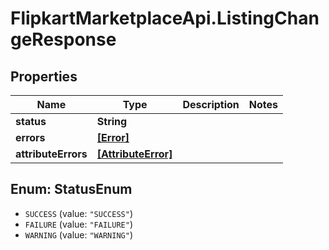 # FlipkartMarketplaceApi.ListingChangeResponse

## Properties
Name | Type | Description | Notes
------------ | ------------- | ------------- | -------------
**status** | **String** |  | 
**errors** | [**[Error]**](Error.md) |  | 
**attributeErrors** | [**[AttributeError]**](AttributeError.md) |  | 

<a name="StatusEnum"></a>
## Enum: StatusEnum

* `SUCCESS` (value: `"SUCCESS"`)
* `FAILURE` (value: `"FAILURE"`)
* `WARNING` (value: `"WARNING"`)

